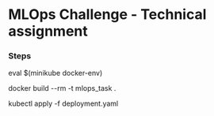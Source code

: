# MLOps Challenge - Technical assignment

### Steps

eval $(minikube docker-env)

docker build --rm -t mlops_task .

kubectl apply -f deployment.yaml
